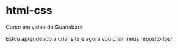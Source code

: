 # html-css
 Curso em video do Guanabara

 Estou aprendendo a criar site e agora vou  criar meus repositórios!
